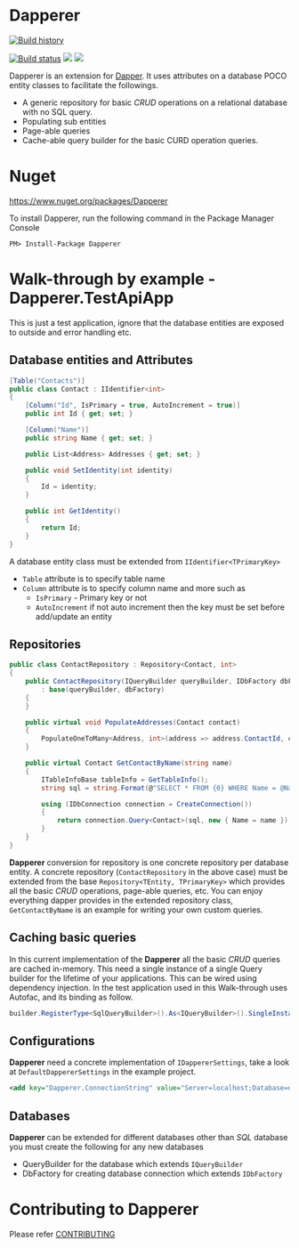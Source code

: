 # Dapperer #

[![Build history](https://buildstats.info/appveyor/chart/josephjeganathan/Dapperer)](https://ci.appveyor.com/project/josephjeganathan/Dapperer/history)

[![Build status](https://ci.appveyor.com/api/projects/status/a2ibxbl95e3ogrgq?svg=true)](https://ci.appveyor.com/project/josephjeganathan/Dapperer) [![](http://img.shields.io/nuget/v/Dapperer.svg?style=flat-square)](http://www.nuget.org/packages/Dapperer/)  [![](http://img.shields.io/nuget/dt/Dapperer.svg?style=flat-square)](http://www.nuget.org/packages/Dapperer/)

Dapperer is an extension for [Dapper](https://github.com/StackExchange/dapper-dot-net). It uses attributes on a database POCO entity classes to facilitate the followings.

- A generic repository for basic *CRUD* operations on a relational database with no SQL query.
- Populating sub entities
- Page-able queries
- Cache-able query builder for the basic CURD operation queries. 

# Nuget
https://www.nuget.org/packages/Dapperer

To install Dapperer, run the following command in the Package Manager Console
```
PM> Install-Package Dapperer
```

# Walk-through by example - Dapperer.TestApiApp

This is just a test application, ignore that the database entities are exposed to outside and error handling etc.

## Database entities and Attributes 

```C#
[Table("Contacts")]
public class Contact : IIdentifier<int>
{
    [Column("Id", IsPrimary = true, AutoIncrement = true)]
    public int Id { get; set; }

    [Column("Name")]
    public string Name { get; set; }

    public List<Address> Addresses { get; set; }

    public void SetIdentity(int identity)
    {
        Id = identity;
    }

    public int GetIdentity()
    {
        return Id;
    }
}

```
A database entity class must be extended from `IIdentifier<TPrimaryKey>`
- `Table` attribute is to specify table name
- `Column` attribute is to specify column name and  more such as  
  - `IsPrimary` - Primary key or not
  - `AutoIncrement` if not auto increment then the key must be set before add/update an entity

 
## Repositories 

```C#
public class ContactRepository : Repository<Contact, int>
{
    public ContactRepository(IQueryBuilder queryBuilder, IDbFactory dbFactory)
        : base(queryBuilder, dbFactory)
    {
    }

    public virtual void PopulateAddresses(Contact contact)
    {
        PopulateOneToMany<Address, int>(address => address.ContactId, c => c.Addresses, contact);
    }

    public virtual Contact GetContactByName(string name)
    {
        ITableInfoBase tableInfo = GetTableInfo();
        string sql = string.Format(@"SELECT * FROM {0} WHERE Name = @Name", tableInfo.TableName);

        using (IDbConnection connection = CreateConnection())
        {
            return connection.Query<Contact>(sql, new { Name = name }).SingleOrDefault();
        }
    }
}
```

**Dapperer** conversion for repository is one concrete repository per database entity. A concrete repository (`ContactRepository` in the above case) must be extended from the base `Repository<TEntity, TPrimaryKey>` which provides all the basic *CRUD* operations, page-able queries, etc. You can enjoy everything dapper provides in the extended repository class, `GetContactByName` is an example for writing your own custom queries.

## Caching basic queries

In this current implementation of the **Dapperer** all the basic *CRUD* queries are cached in-memory. This need a single instance of a single Query builder for the lifetime of your applications. This can be wired using dependency injection. In the test application used in this Walk-through uses Autofac, and its binding as follow.

```C#
builder.RegisterType<SqlQueryBuilder>().As<IQueryBuilder>().SingleInstance();
```

## Configurations 

**Dapperer** need a concrete implementation of `IDappererSettings`, take a look at `DefaultDappererSettings` in the example project. 

```XML
<add key="Dapperer.ConnectionString" value="Server=localhost;Database=dapper_test;Trusted_Connection=True;" />
```

## Databases

**Dapperer** can be extended for different databases other than *SQL* database you must create the following for any new databases
- QueryBuilder for the database which extends `IQueryBuilder`
- DbFactory for creating database connection which extends `IDbFactory`

# Contributing to Dapperer

Please refer [CONTRIBUTING](CONTRIBUTING)

